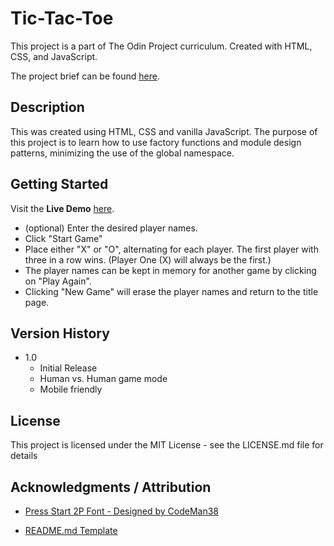 # Tic-Tac-Toe

This project is a part of The Odin Project curriculum. Created with HTML, CSS, and JavaScript.<br/>

The project brief can be found <a href="https://www.theodinproject.com/lessons/node-path-javascript-tic-tac-toe">here</a>.

## Description

This was created using HTML, CSS and vanilla JavaScript. The purpose of this project is to learn how to use factory functions and module design patterns, minimizing the use of the global namespace.

## Getting Started

Visit the **Live Demo** <a href="https://probableactions.github.io/tic-tac-toe/"> here</a>.

- (optional) Enter the desired player names.
- Click "Start Game"
- Place either "X" or "O", alternating for each player. The first player with three in a row wins. (Player One (X) will always be the first.)
- The player names can be kept in memory for another game by clicking on "Play Again".
- Clicking "New Game" will erase the player names and return to the title page.

## Version History

- 1.0
  - Initial Release
  - Human vs. Human game mode
  - Mobile friendly

## License

This project is licensed under the MIT License - see the LICENSE.md file for details

## Acknowledgments / Attribution

- <a href="https://fonts.google.com/specimen/Press+Start+2P">Press Start 2P Font - Designed by CodeMan38 </a>

- <a href="https://gist.github.com/DomPizzie/7a5ff55ffa9081f2de27c315f5018afc">README.md Template</a>
